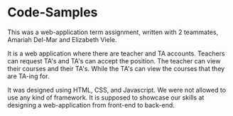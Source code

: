 # Code-Samples
This was a web-application term assignment, written with 2 teammates, Amariah Del-Mar and Elizabeth Viele. 

It is a web application where there are teacher and TA accounts. Teachers can request TA's and TA's can accept the position. The teacher can view their courses and their TA's. While the TA's can view the courses that they are TA-ing for. 

It was designed using HTML, CSS, and Javascript. We were not allowed to use any kind of framework. It is supposed to showcase our skills at designing a web-application from front-end to back-end. 

